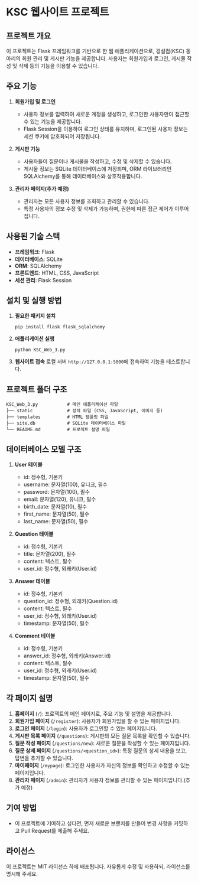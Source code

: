 
# KSC 웹사이트 프로젝트

## 프로젝트 개요
이 프로젝트는 Flask 프레임워크를 기반으로 한 웹 애플리케이션으로, 경설컴(KSC) 동아리의 회원 관리 및 게시판 기능을 제공합니다. 사용자는 회원가입과 로그인, 게시물 작성 및 삭제 등의 기능을 이용할 수 있습니다.

## 주요 기능
1. **회원가입 및 로그인**
   - 사용자 정보를 입력하여 새로운 계정을 생성하고, 로그인한 사용자만이 접근할 수 있는 기능을 제공합니다.
   - Flask Session을 이용하여 로그인 상태를 유지하며, 로그인된 사용자 정보는 세션 쿠키에 암호화되어 저장됩니다.

2. **게시판 기능**
   - 사용자들이 질문이나 게시물을 작성하고, 수정 및 삭제할 수 있습니다.
   - 게시물 정보는 SQLite 데이터베이스에 저장되며, ORM 라이브러리인 SQLAlchemy를 통해 데이터베이스와 상호작용합니다.

3. **관리자 페이지(추가 예정)**
   - 관리자는 모든 사용자 정보를 조회하고 관리할 수 있습니다.
   - 특정 사용자의 정보 수정 및 삭제가 가능하며, 권한에 따른 접근 제어가 이루어집니다.

## 사용된 기술 스택
- **프레임워크**: Flask
- **데이터베이스**: SQLite
- **ORM**: SQLAlchemy
- **프론트엔드**: HTML, CSS, JavaScript
- **세션 관리**: Flask Session

## 설치 및 실행 방법
1. **필요한 패키지 설치**
   ```
   pip install flask flask_sqlalchemy
   ```
2. **애플리케이션 실행**
   ```
   python KSC_Web_3.py
   ```
3. **웹사이트 접속**
   로컬 서버 `http://127.0.0.1:5000`에 접속하여 기능을 테스트합니다.

## 프로젝트 폴더 구조
```
KSC_Web_3.py           # 메인 애플리케이션 파일
├── static             # 정적 파일 (CSS, JavaScript, 이미지 등)
├── templates          # HTML 템플릿 파일
├── site.db            # SQLite 데이터베이스 파일
└── README.md          # 프로젝트 설명 파일
```

## 데이터베이스 모델 구조
1. **User 테이블**
   - id: 정수형, 기본키
   - username: 문자열(100), 유니크, 필수
   - password: 문자열(100), 필수
   - email: 문자열(120), 유니크, 필수
   - birth_date: 문자열(10), 필수
   - first_name: 문자열(50), 필수
   - last_name: 문자열(50), 필수

2. **Question 테이블**
   - id: 정수형, 기본키
   - title: 문자열(200), 필수
   - content: 텍스트, 필수
   - user_id: 정수형, 외래키(User.id)

3. **Answer 테이블**
   - id: 정수형, 기본키
   - question_id: 정수형, 외래키(Question.id)
   - content: 텍스트, 필수
   - user_id: 정수형, 외래키(User.id)
   - timestamp: 문자열(50), 필수

4. **Comment 테이블**
   - id: 정수형, 기본키
   - answer_id: 정수형, 외래키(Answer.id)
   - content: 텍스트, 필수
   - user_id: 정수형, 외래키(User.id)
   - timestamp: 문자열(50), 필수

## 각 페이지 설명
1. **홈페이지** (`/`): 프로젝트의 메인 페이지로, 주요 기능 및 설명을 제공합니다.
2. **회원가입 페이지** (`/register`): 사용자가 회원가입을 할 수 있는 페이지입니다.
3. **로그인 페이지** (`/login`): 사용자가 로그인할 수 있는 페이지입니다.
4. **게시판 목록 페이지** (`/questions`): 게시판의 모든 질문 목록을 확인할 수 있습니다.
5. **질문 작성 페이지** (`/questions/new`): 새로운 질문을 작성할 수 있는 페이지입니다.
6. **질문 상세 페이지** (`/questions/<question_id>`): 특정 질문의 상세 내용을 보고, 답변을 추가할 수 있습니다.
7. **마이페이지** (`/mypage`): 로그인한 사용자가 자신의 정보를 확인하고 수정할 수 있는 페이지입니다.
8. **관리자 페이지** (`/admin`): 관리자가 사용자 정보를 관리할 수 있는 페이지입니다.(추가 예정)


## 기여 방법
- 이 프로젝트에 기여하고 싶다면, 먼저 새로운 브랜치를 만들어 변경 사항을 커밋하고 Pull Request를 제출해 주세요.

## 라이선스
이 프로젝트는 MIT 라이선스 하에 배포됩니다. 자유롭게 수정 및 사용하되, 라이선스를 명시해 주세요.
